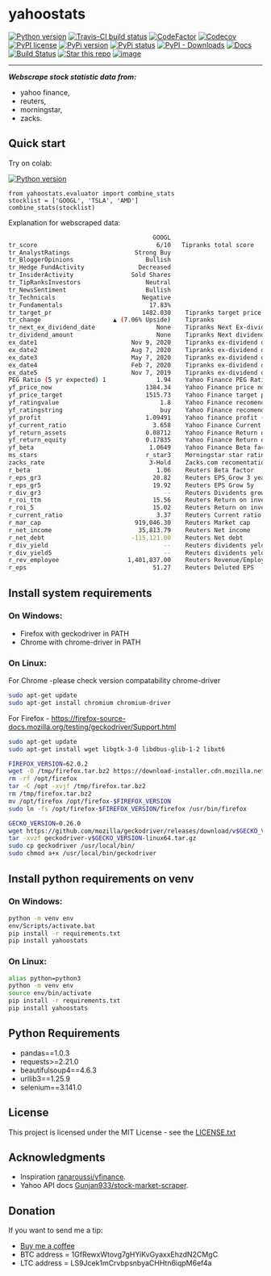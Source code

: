 yahoostats
==========

[![Python version](https://img.shields.io/badge/python-3.6+-blue.svg?style=flat)](https://pypi.python.org/pypi/yahoostats)
[![Travis-CI build status](https://travis-ci.com/hristo-mavrodiev/yahoostats.svg?token=vBVcih17gwYqyFBxLbq6&branch=master)](https://travis-ci.com/hristo-mavrodiev/yahoostats)
[![CodeFactor](https://www.codefactor.io/repository/github/hristo-mavrodiev/yahoostats/badge?s=4287dd473da0f3410b9a839151234c95fb6c8946)](https://www.codefactor.io/repository/github/hristo-mavrodiev/yahoostats)
[![Codecov](https://codecov.io/gh/hristo-mavrodiev/yahoostats/branch/master/graph/badge.svg?token=XPWG1SQYK5)](https://codecov.io/gh/hristo-mavrodiev/yahoostats)
[![PyPI license](https://img.shields.io/pypi/l/ansicolortags.svg?style=flat)](https://pypi.python.org/pypi/yahoostats)
[![PyPi version](https://img.shields.io/pypi/v/yahoostats)](https://pypi.python.org/pypi/yahoostats)
[![PyPi status](https://img.shields.io/pypi/status/yahoostats)](https://pypi.python.org/pypi/yahoostats)
[![PyPI - Downloads](https://img.shields.io/pypi/dm/yahoostats)](https://pypi.python.org/pypi/yahoostats)
[![Docs](https://img.shields.io/badge/Read-the_docs-green)](https://hristo-mavrodiev.github.io/yahoostats/)
[![Build Status](https://dev.azure.com/hmavrodiev/hmavrodiev/_apis/build/status/hristo-mavrodiev.yahoostats?branchName=dev)](https://dev.azure.com/hmavrodiev/hmavrodiev/_build/latest?definitionId=4&branchName=dev)
[![Star this repo](https://img.shields.io/github/stars/hristo-mavrodiev/yahoostats)](https://github.com/hristo-mavrodiev/yahoostats)
[![image](https://img.shields.io/badge/Donate-Buy_me_a_coffee-blue.svg)](https://www.buymeacoffee.com/hristomavrodiev)


------------------------------------------------------------------------

***Webscrape stock statistic data from:***
* yahoo finance,
* reuters,
* morningstar,
* zacks.

Quick start
-----------

Try on colab:

[![Python version](https://colab.research.google.com/assets/colab-badge.svg?style=flat)](https://colab.research.google.com/drive/1ISvV7DdK_W_ySwRxSKfDyna6ZsMzQnAb?usp=sharing)

``` {.sourceCode .Python}
from yahoostats.evaluator import combine_stats
stocklist = ['GOOGL', 'TSLA', 'AMD']
combine_stats(stocklist)
```

Explanation for webscraped data:

``` bash
                                        GOOGL
tr_score                                 6/10   Tipranks total score
tr_AnalystRatings                  Strong Buy
tr_BloggerOpinions                    Bullish
tr_Hedge FundActivity               Decreased
tr_InsiderActivity                Sold Shares
tr_TipRanksInvestors                  Neutral
tr_NewsSentiment                      Bullish
tr_Technicals                        Negative
tr_Fundamentals                        17.83%
tr_target_pr                         1482.030    Tipranks target price after 12 months
tr_change                    ▲ (7.06% Upside)    Tipranks
tr_next_ex_dividend_date                 None    Tipranks Next Ex-dividend Date
tr_dividend_amount                       None    Tipranks Next dividend amount
ex_date1                          Nov 9, 2020    Tipranks ex-dividend date history
ex_date2                          Aug 7, 2020    Tipranks ex-dividend date history 
ex_date3                          May 7, 2020    Tipranks ex-dividend date history
ex_date4                          Feb 7, 2020    Tipranks ex-dividend date history
ex_date5                          Nov 7, 2019    Tipranks ex-dividend date history
PEG Ratio (5 yr expected) 1              1.94    Yahoo Finance PEG Ratio
yf_price_now                          1384.34    Yahoo Finance price now
yf_price_target                       1515.73    Yahoo Finance target price
yf_ratingvalue                            1.8    Yahoo Finance recomendation score
yf_ratingstring                           buy    Yahoo Finance recomendation
yf_profit                             1.09491    Yahoo finance profit (target/current price)
yf_current_ratio                        3.658    Yahoo Finance Current ratio
yf_return_assets                      0.08712    Yahoo Finance Return on assets
yf_return_equity                      0.17835    Yahoo Finance Return on equity
yf_beta                                1.0649    Yahoo Finance Beta factor
ms_stars                              r_star3    Morningstar star rating [0-5]stars
zacks_rate                             3-Hold    Zacks.com recomentations
r_beta                                   1.06    Reuters Beta factor
r_eps_gr3                               20.82    Reuters EPS_Grow 3 years
r_eps_gr5                               19.92    Reuters EPS Grow 5y
r_div_gr3                                  --    Reuters Dividents grow 3y
r_roi_ttm                               15.56    Reuters Return on investment TTM
r_roi_5                                 15.02    Reuters Return on investment 5years
r_current_ratio                          3.37    Reuters Current ratio
r_mar_cap                          919,046.30    Reuters Market cap
r_net_income                        35,813.79    Reuters Net income
r_net_debt                        -115,121.00    Reuters Net debt
r_div_yield                                --    Reuters dividents yeld
r_div_yield5                               --    Reuters dividents yeld 5 years
r_rev_employee                   1,401,837.00    Reuters Revenue/Employee
r_eps                                   51.27    Reuters Deluted EPS
```


Install system requirements
---------------------------

### On Windows:

  -   Firefox with geckodriver in PATH
  -   Chrome with chrome-driver in PATH

### On Linux:

For Chrome -please check version compatability chrome-driver

``` bash
sudo apt-get update
sudo apt-get install chromium chromium-driver
```

For Firefox -
<https://firefox-source-docs.mozilla.org/testing/geckodriver/Support.html>

``` bash
sudo apt-get update
sudo apt-get install wget libgtk-3-0 libdbus-glib-1-2 libxt6

FIREFOX_VERSION=62.0.2 
wget -O /tmp/firefox.tar.bz2 https://download-installer.cdn.mozilla.net/pub/firefox/releases/$FIREFOX_VERSION/linux-x86_64/en-US/firefox-$FIREFOX_VERSION.tar.bz2
rm -rf /opt/firefox 
tar -C /opt -xvjf /tmp/firefox.tar.bz2 
rm /tmp/firefox.tar.bz2 
mv /opt/firefox /opt/firefox-$FIREFOX_VERSION 
sudo ln -fs /opt/firefox-$FIREFOX_VERSION/firefox /usr/bin/firefox

GECKO_VERSION=0.26.0
wget https://github.com/mozilla/geckodriver/releases/download/v$GECKO_VERSION/geckodriver-v$GECKO_VERSION-linux64.tar.gz  
tar -xvzf geckodriver-v$GECKO_VERSION-linux64.tar.gz   
sudo cp geckodriver /usr/local/bin/
sudo chmod a+x /usr/local/bin/geckodriver
```

Install python requirements on venv
-----------------------------------

### On Windows:

``` bash
python -m venv env
env/Scripts/activate.bat
pip install -r requirements.txt
pip install yahoostats
```

### On Linux:

``` bash
alias python=python3
python -m venv env
source env/bin/activate
pip install -r requirements.txt
pip install yahoostats
```

Python Requirements
-------------------

-   pandas==1.0.3
-   requests&gt;=2.21.0
-   beautifulsoup4==4.6.3
-   urllib3==1.25.9
-   selenium==3.141.0

License
-------

This project is licensed under the MIT License - see the
[LICENSE.txt](LICENSE.txt)

Acknowledgments
---------------

-   Inspiration
    [ranaroussi/yfinance](https://github.com/ranaroussi/yfinance).
-   Yahoo API docs
    [Gunjan933/stock-market-scraper](https://github.com/Gunjan933/stock-market-scraper).

Donation
--------

If you want to send me a tip:

-   [Buy me a coffee](https://www.buymeacoffee.com/hristomavrodiev)
-   BTC address = 1GfRewxWtovg7gHYiKvGyaxxEhzdN2CMgC
-   LTC address = LS9Jcek1mCrvbpsnbyaCHHtn6iqpM6ef4a

